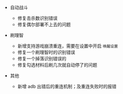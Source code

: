 - 自动战斗
  - 修复击杀数识别错误
  - 修复偶尔部署不上去的问题

- 刷理智
  - 新增支持游戏崩溃重连，需要在设置中开启 `唤醒设置`
  - 修复一个刷理智时的识别错误
  - 修复一个掉落识别错误的
  - 修复勾选材料后刷几次就自动停了的问题

- 其他
  - 新增 adb 出错后的重连机制；及重连失败时的报错
